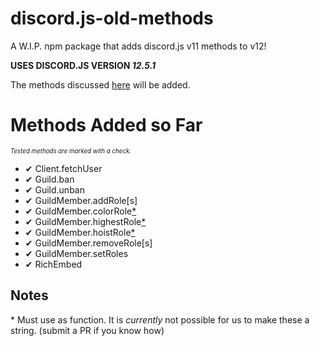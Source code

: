 <!-- ✔✘ -->
# discord.js-old-methods
A W.I.P. npm package that adds discord.js v11 methods to v12!

**USES DISCORD.JS VERSION *12.5.1***

The methods discussed [here](https://discordjs.guide/additional-info/changes-in-v12.html) will be added.

# Methods Added so Far
<sub><sup>*Tested methods are marked with a check.*</sup></sub>

- ✔ Client.fetchUser
- ✔ Guild.ban
- ✔ Guild.unban
- ✔ GuildMember.addRole[s]
- ✔ GuildMember.colorRole[\*](#notes)
- ✔ GuildMember.highestRole[\*](#notes)
- ✔ GuildMember.hoistRole[\*](#notes)
- ✔ GuildMember.removeRole[s]
- ✔ GuildMember.setRoles
- ✔ RichEmbed

## Notes
\* Must use as function. It is *currently* not possible for us to make these a string. (submit a PR if you know how)